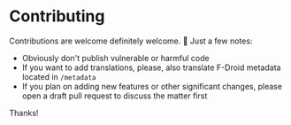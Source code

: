 # Contributing

Contributions are welcome definitely welcome. 🙂 Just a few notes:
 - Obviously don't publish vulnerable or harmful code
 - If you want to add translations, please, also translate F-Droid metadata located in `/metadata`
 - If you plan on adding new features or other significant changes, please open a draft pull request to discuss the matter first

Thanks!
